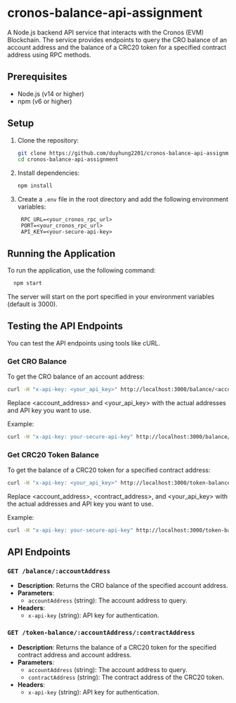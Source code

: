 # cronos-balance-api-assignment

A Node.js backend API service that interacts with the Cronos (EVM) Blockchain. The service provides endpoints to query the CRO balance of an account address and the balance of a CRC20 token for a specified contract address using RPC methods.

## Prerequisites

- Node.js (v14 or higher)
- npm (v6 or higher)

## Setup

1. Clone the repository:

   ```sh
   git clone https://github.com/duyhung2201/cronos-balance-api-assignment.git
   cd cronos-balance-api-assignment
   ```

2. Install dependencies:

   ```sh
   npm install
   ```

3. Create a `.env` file in the root directory and add the following environment variables:

   ```env
    RPC_URL=<your_cronos_rpc_url>
    PORT=<your_cronos_rpc_url>
    API_KEY=<your-secure-api-key>
   ```

## Running the Application

To run the application, use the following command:

```sh
  npm start
```

The server will start on the port specified in your environment variables (default is 3000).

## Testing the API Endpoints

You can test the API endpoints using tools like cURL.

### Get CRO Balance

To get the CRO balance of an account address:

```sh
curl -H "x-api-key: <your_api_key>" http://localhost:3000/balance/<account_address>
```

Replace <account_address> and <your_api_key> with the actual addresses and API key you want to use.

Example:
```sh
curl -H "x-api-key: your-secure-api-key" http://localhost:3000/balance/0xdBC781ee62E5DF9dFcbb35f6A592e61cB8680bdC
```

### Get CRC20 Token Balance

To get the balance of a CRC20 token for a specified contract address:

```sh
curl -H "x-api-key: <your_api_key>" http://localhost:3000/token-balance/<account_address>/<contract_address>
```

Replace <account_address>, <contract_address>, and <your_api_key> with the actual addresses and API key you want to use.

Example:
```sh
curl -H "x-api-key: your-secure-api-key" http://localhost:3000/token-balance/0xdBC781ee62E5DF9dFcbb35f6A592e61cB8680bdC/0xe44fd7fcb2b1581822d0c862b68222998a0c299a
```

## API Endpoints

### `GET /balance/:accountAddress`

- **Description**: Returns the CRO balance of the specified account address.
- **Parameters**:
    - `accountAddress` (string): The account address to query.
- **Headers**:
    - `x-api-key` (string): API key for authentication.

### `GET /token-balance/:accountAddress/:contractAddress`

- **Description**: Returns the balance of a CRC20 token for the specified contract address and account address.
- **Parameters**:
    - `accountAddress` (string): The account address to query.
    - `contractAddress` (string): The contract address of the CRC20 token.
- **Headers**:
    - `x-api-key` (string): API key for authentication.
